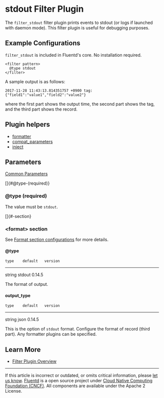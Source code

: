 # stdout Filter Plugin

The `filter_stdout` filter plugin prints events to stdout (or logs if
launched with daemon mode). This filter plugin is useful for debugging
purposes.


## Example Configurations

`filter_stdout` is included in Fluentd's core. No installation required.

``` {.CodeRay}
<filter pattern>
  @type stdout
</filter>
```

A sample output is as follows:

``` {.CodeRay}
2017-11-28 11:43:13.814351757 +0900 tag: {"field1":"value1","field2":"value2"}
```

where the first part shows the output time, the second part shows the
tag, and the third part shows the record.


## Plugin helpers

-   [formatter](/articles/api-plugin-helper-formatter.md)
-   [compat\_parameters](/articles/api-plugin-helper-compat_parameters.md)
-   [inject](/articles/api-plugin-helper-inject.md)


## Parameters

[Common Parameters](/articles/plugin-common-parameters.md)

[]{#@type-(required)}

### \@type (required)

The value must be `stdout`.

[]{#<format>-section}

### \<format\> section

See [Format section configurations](/articles/format-section.md) for more details.

#### \@type

    type    default   version
  -------- --------- ---------
   string   stdout    0.14.5

The format of output.

#### output\_type

    type    default   version
  -------- --------- ---------
   string    json     0.14.5

This is the option of `stdout` format. Configure the format of record
(third part). Any formatter plugins can be specified.


## Learn More

-   [Filter Plugin Overview](/articles/filter-plugin-overview.md)


------------------------------------------------------------------------

If this article is incorrect or outdated, or omits critical information,
please [let us know](https://github.com/fluent/fluentd-docs/issues?state=open).
[Fluentd](http://www.fluentd.org/) is a open source project under [Cloud
Native Computing Foundation (CNCF)](https://cncf.io/). All components
are available under the Apache 2 License.
